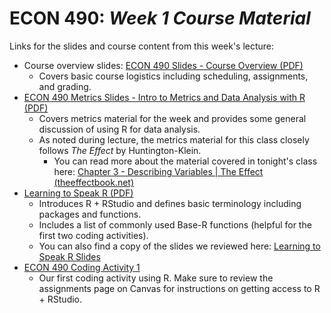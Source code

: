 # ECON 490: *Week 1 Course Material*

Links for the slides and course content from this week's lecture: 

- Course overview slides: [ECON 490 Slides - Course Overview (PDF)](https://github.com/mackaytc/econ-490-course-material/blob/main/week-01/ECON%20490%20Slides%20-%20Course%20Overview.pdf)
  - Covers basic course logistics including scheduling, assignments, and grading. 
- [ECON 490 Metrics Slides - Intro to Metrics and Data Analysis with R (PDF)](https://github.com/mackaytc/econ-490-course-material/blob/main/week-01/ECON%20490%20Metrics%20Slides%20-%20Intro%20to%20Metrics%20and%20Data%20Analysis%20with%20R.pdf)
  - Covers metrics material for the week and provides some general discussion of using R for data analysis. 
  - As noted during lecture, the metrics material for this class closely follows *The Effect* by Huntington-Klein. 
    - You can read more about the material covered in tonight's class here: [Chapter 3 - Describing Variables | The Effect (theeffectbook.net)](https://theeffectbook.net/ch-DescribingVariables.html)
- [Learning to Speak R (PDF)](https://github.com/mackaytc/econ-490-course-material/blob/main/week-01/Learning-to-Speak-R.pdf)
  - Introduces R + RStudio and defines basic terminology including packages and functions. 
  - Includes a list of commonly used Base-R functions (helpful for the first two coding activities). 
  - You can also find a copy of the slides we reviewed here: [Learning to Speak R Slides](https://github.com/mackaytc/econ-490-course-material/blob/main/week-01/Learning-to-Speak-R-Slides.pdf)
- [ECON 490 Coding Activity 1](https://github.com/mackaytc/econ-490-course-material/blob/main/week-01/ECON-490-Coding-Activity-1.R)
  - Our first coding activity using R. Make sure to review the assignments page on Canvas for instructions on getting access to R + RStudio.